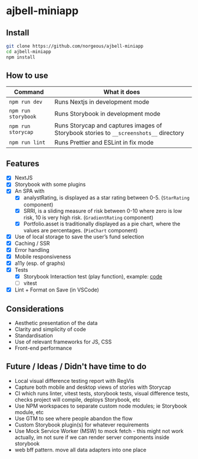 # ajbell-miniapp

## Install

```sh
git clone https://github.com/norgeous/ajbell-miniapp
cd ajbell-miniapp
npm install
```

## How to use

| Command             | What it does                                                                          |
| ------------------- | ------------------------------------------------------------------------------------- |
| `npm run dev`       | Runs Nextjs in development mode                                                       |
| `npm run storybook` | Runs Storybook in development mode                                                    |
| `npm run storycap`  | Runs Storycap and captures images of Storybook stories to `__screenshots__` directory |
| `npm run lint`      | Runs Prettier and ESLint in fix mode                                                  |

## Features

- [x] NextJS
- [x] Storybook with some plugins
- [x] An SPA with
  - [x] analystRating, is displayed as a star rating between 0-5. (`StarRating` component)
  - [x] SRRI, is a sliding measure of risk between 0-10 where zero is low risk, 10 is very high risk. (`GradientRating` component)
  - [x] Portfolio.asset is traditionally displayed as a pie chart, where the values are percentages. (`PieChart` component)
- [x] Use of local storage to save the user’s fund selection
- [x] Caching / SSR
- [x] Error handling
- [x] Mobile responsiveness
- [x] a11y (esp. of graphs)
- [x] Tests
  - [x] Storybook Interaction test (play function), example: [code](https://github.com/norgeous/ajbell-miniapp/blob/main/components/StrategySelector/index.stories.ts#L18)
  - [ ] vitest
- [x] Lint + Format on Save (in VSCode)

## Considerations

- Aesthetic presentation of the data
- Clarity and simplicity of code
- Standardisation
- Use of relevant frameworks for JS, CSS
- Front-end performance

## Future / Ideas / Didn't have time to do

- Local visual difference testing report with RegVis
- Capture both mobile and desktop views of stories with Storycap
- CI which runs linter, vitest tests, storybook tests, visual difference tests, checks project will compile, deploys Storybook, etc
- Use NPM workspaces to separate custom node modules; ie Storybook module, etc
- Use GTM to see where people abandon the flow
- Custom Storybook plugin(s) for whatever requirements
- Use Mock Service Worker (MSW) to mock fetch - this might not work actually, im not sure if we can render server components inside storybook
- web bff pattern. move all data adapters into one place
